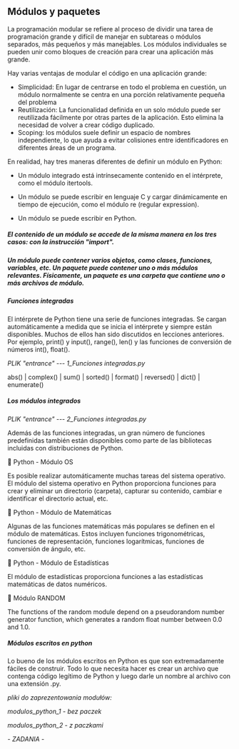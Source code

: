 ﻿## Módulos y paquetes

La programación modular se refiere al proceso de dividir una tarea de programación grande y difícil de manejar en subtareas o módulos separados, más pequeños y más manejables. Los módulos individuales se pueden unir como bloques de creación para crear una aplicación más grande.

Hay varias ventajas de modular el código en una aplicación grande:
* Simplicidad: En lugar de centrarse en todo el problema en cuestión, un módulo normalmente se centra en una porción relativamente pequeña del problema
* Reutilización: La funcionalidad definida en un solo módulo puede ser reutilizada fácilmente por otras partes de la aplicación. Esto elimina la necesidad de volver a crear código duplicado.
* Scoping: los módulos suele definir un espacio de nombres independiente, lo que ayuda a evitar colisiones entre identificadores en diferentes áreas de un programa.

En realidad, hay tres maneras diferentes de definir un módulo en Python:
* Un módulo integrado está intrínsecamente contenido en el intérprete, como el módulo itertools.

* Un módulo se puede escribir en lenguaje C y cargar dinámicamente en tiempo de ejecución, como el módulo re (regular expression).

* Un módulo se puede escribir en Python.

##### El contenido de un módulo se accede de la misma manera en los tres casos: con la instrucción "import".

##### Un módulo puede contener varios objetos, como clases, funciones, variables, etc. Un paquete puede contener uno o más módulos relevantes. Físicamente, un paquete es una carpeta que contiene uno o más archivos de módulo.


##### Funciones integradas

El intérprete de Python tiene una serie de funciones integradas. Se cargan automáticamente a medida que se inicia el intérprete y siempre están disponibles. Muchos de ellos han sido discutidos en lecciones anteriores. Por ejemplo, print() y input(), range(), len() y las funciones de conversión de números int(), float(). 


*PLIK "entrance" --- 1_Funciones integradas.py*

abs() | complex() | sum() | sorted() | format() | reversed() | dict() | enumerate()

##### Los módulos integrados

*PLIK "entrance" --- 2_Funciones integradas.py*

Además de las funciones integradas, un gran número de funciones predefinidas también están disponibles como parte de las bibliotecas incluidas con distribuciones de Python.

:blue_heart: Python - Módulo OS

Es posible realizar automáticamente muchas tareas del sistema operativo. El módulo del sistema operativo en Python proporciona funciones para crear y eliminar un directorio (carpeta), capturar su contenido, cambiar e identificar el directorio actual, etc.

:blue_heart: Python - Módulo de Matemáticas

Algunas de las funciones matemáticas más populares se definen en el módulo de matemáticas. Estos incluyen funciones trigonométricas, funciones de representación, funciones logarítmicas, funciones de conversión de ángulo, etc.

:blue_heart: Python - Módulo de Estadísticas

El módulo de estadísticas proporciona funciones a las estadísticas matemáticas de datos numéricos.

:blue_heart: Módulo RANDOM 

The functions of the random module depend on a pseudorandom number generator function, which generates a random float number between 0.0 and 1.0.

##### Módulos escritos en python

Lo bueno de los módulos escritos en Python es que son extremadamente fáciles de construir. Todo lo que necesita hacer es crear un archivo que contenga código legítimo de Python y luego darle un nombre al archivo con una extensión .py.

*pliki do zaprezentowania modułów:*

*modulos_python_1 - bez paczek*  

*modulos_python_2 - z paczkami*

*- ZADANIA -*






















